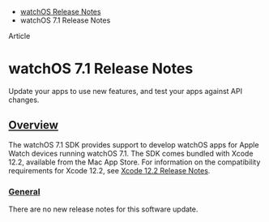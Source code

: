 - [watchOS Release Notes](https://developer.apple.com/documentation/watchos-release-notes)
- watchOS 7.1 Release Notes

Article

# watchOS 7.1 Release Notes

Update your apps to use new features, and test your apps against API changes.

## [Overview](https://developer.apple.com/documentation/watchos-release-notes/watchos-7_1-release-notes#overview)

The watchOS 7.1 SDK provides support to develop watchOS apps for Apple Watch devices running watchOS 7.1. The SDK comes bundled with Xcode 12.2, available from the Mac App Store. For information on the compatibility requirements for Xcode 12.2, see [Xcode 12.2 Release Notes](https://developer.apple.com/documentation/Xcode-Release-Notes/xcode-12_2-release-notes).

### [General](https://developer.apple.com/documentation/watchos-release-notes/watchos-7_1-release-notes#General)

There are no new release notes for this software update.
